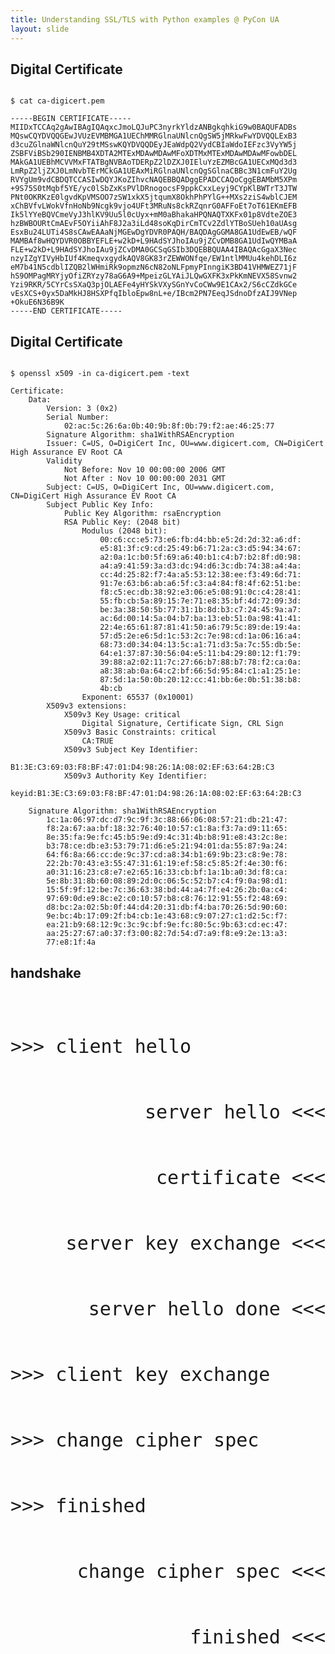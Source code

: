 ```yaml
---
title: Understanding SSL/TLS with Python examples @ PyCon UA
layout: slide
---
```


<section data-markdown data-background-image="{{ "/images/bg/pyconua-cover.jpeg" | prepend: site.baseurl }}"><script type="text/template">
  ## Understanding SSL / TLS
  ## with Python examples

  <br><br><br><br><br><br><br><br><br><br>

  ### April 28, 2018
</script></section>

<section data-markdown data-transition="none"><script type="text/template">
  ## Who am I ?

  <div class="row">
    <div class="column">
      {% include img.html src="logos/avatar.png" width="90%" %}
    </div>
    <div class="column">
      <br><br><br><br>
      <h3>Moisés Guimarães</h3>
      <ul>
        <li>Software engineer&nbsp;&nbsp;&nbsp;&nbsp;&nbsp;&nbsp;&nbsp;&nbsp;&nbsp;&nbsp;&nbsp;&nbsp;&nbsp;&nbsp;&nbsp;</li>
        <li>Infosec specialist</li>
      </ul>
    </div>
  </div>
</script></section>
<!--
<section data-markdown data-transition="none"><script type="text/template">
  ## Who am I ?

  <div class="row">
    <div class="column">
      {% include img.html src="logos/avatulhu.png" width="90%" %}
    </div>
    <div class="column">
      <br><br><br><br>
      <h3>Moisés Guimarães</h3>
      <ul>
        <li>Software engineer&nbsp;&nbsp;&nbsp;&nbsp;&nbsp;&nbsp;&nbsp;&nbsp;&nbsp;&nbsp;&nbsp;&nbsp;&nbsp;&nbsp;&nbsp;</li>
        <li>Infosec specialist</li>
        <li>And many other things <font color="#00CC00">(;,;)</font></li>
      </ul>
    </div>
  </div>
</script></section>
-->
<section data-markdown data-transition="none"><script type="text/template">
  ## Where am I from ?

  <div class="row">
    <div class="column">
      {% include img.html src="logos/jampa.png" width="90%" %}
    </div>
    <div class="column">
      <br><br><br><br>
      <h2>🇧🇷 Brasil</h2>
      <h3>João Pessoa - PB</h3>
    </div>
  </div>
</script></section>
<!--
<section data-markdown data-transition="none"><script type="text/template">
  ## Where am I from ?

  <div class="row">
    <div class="column">
      {% include img.html src="logos/jampa-centro.png" width="90%" %}
    </div>
    <div class="column">
      <br><br><br><br>
      <h2>🇧🇷 Brasil</h2>
      <h3>João Pessoa - PB</h3>
    </div>
  </div>
</script></section>

<section data-markdown data-transition="none"><script type="text/template">
  ## Where am I from ?

  <div class="row">
    <div class="column">
      {% include img.html src="logos/jampa-praia.png" width="90%" %}
    </div>
    <div class="column">
      <br><br><br><br>
      <h2>🇧🇷 Brasil</h2>
      <h3>João Pessoa - PB</h3>
    </div>
  </div>
</script></section>
-->
<section data-markdown data-background-image="{{ "/images/bg/segredo.jpg" | prepend: site.baseurl }}"><script type="text/template">
  #### why are secrets important?
</script></section>

<section data-markdown data-background-image="{{ "/images/bg/ancient.png" | prepend: site.baseurl }}"><script type="text/template">
  #### in the beginning
</script></section>

<section data-markdown data-background-image="{{ "/images/bg/citala.png" | prepend: site.baseurl }}"><script type="text/template">
  #### transposition
</script></section>

<section data-markdown data-background-image="{{ "/images/bg/caesar.jpg" | prepend: site.baseurl }}"><script type="text/template">
  #### substitution
</script></section>

<section data-markdown data-background-image="{{ "/images/bg/keyboard.jpg" | prepend: site.baseurl }}"><script type="text/template">
  #### nowadays
</script></section>

<section data-markdown><script type="text/template">
  <img class="plain" width=25% src={{ "/images/logos/whats.png" | prepend: site.baseurl }}>

  Messages you send to this chat and calls

  are now secured with end-to-end encryption.
</script></section>

<section data-markdown><script type="text/template">
  <img class="plain" width=25% src={{ "/images/icons/column.png" | prepend: site.baseurl }}>
  <img class="plain" width=25% src={{ "/images/icons/column.png" | prepend: site.baseurl }}>
  <img class="plain" width=25% src={{ "/images/icons/column.png" | prepend: site.baseurl }}>

  # Pillars of safe communication
</script></section>

<section data-markdown><script type="text/template">
  # Confidentiality

  <img class="plain" width=75% src={{ "/images/crypt/abc/confidencialidade.png" | prepend: site.baseurl }}>

  protects against unauthorized access
  
</script></section>

<section data-markdown><script type="text/template">
  # Integrity

  <img class="plain" width=95% src={{ "/images/crypt/abc/integridade.png" | prepend: site.baseurl }}>

  ensures that the message has not been changed
</script></section>

<section data-markdown><script type="text/template">
  # Authenticity

  <img class="plain" width=50% src={{ "/images/crypt/abc/autenticidade.png" | prepend: site.baseurl }}>

  verifies the sender's identity
</script></section>

<section data-markdown><script type="text/template">
  <img class="plain" width=45% src={{ "/images/icons/algorithm.png" | prepend: site.baseurl }}>

  # Cryptographic Algorithms
</script></section>

<section data-markdown><script type="text/template">
  # Symmetric Key
  
  <img class="plain" width=90% src="{{ "/images/crypt/symmetric/6.png" | prepend: site.baseurl }}">
</script></section>

<section data-markdown><script type="text/template">
  # Asymmetric Key
  
  <img class="plain" width=90% src="{{ "/images/crypt/asymmetric/encrypt6.png" | prepend: site.baseurl }}">
</script></section>

<section data-markdown><script type="text/template">
  # Asymmetric Key
  
  <img class="plain" width=90% src="{{ "/images/crypt/asymmetric/sign6.png" | prepend: site.baseurl }}">
</script></section>

<section data-markdown><script type="text/template">
  # Hash Functions
  
  <img class="plain" width=90% src="{{ "/images/crypt/hash/3.png" | prepend: site.baseurl }}">
</script></section>

<section data-markdown><script type="text/template">
  # Certificates

  <img class="plain" width=100% src={{ "/images/crypt/certificates/certchain.png" | prepend: site.baseurl }}>

</script></section>

<section>
<h2>Digital Certificate</h2>

<pre><code class="shell" data-trim data-noescape>
$ cat ca-digicert.pem

-----BEGIN CERTIFICATE-----
MIIDxTCCAq2gAwIBAgIQAqxcJmoLQJuPC3nyrkYldzANBgkqhkiG9w0BAQUFADBs
MQswCQYDVQQGEwJVUzEVMBMGA1UEChMMRGlnaUNlcnQgSW5jMRkwFwYDVQQLExB3
d3cuZGlnaWNlcnQuY29tMSswKQYDVQQDEyJEaWdpQ2VydCBIaWdoIEFzc3VyYW5j
ZSBFViBSb290IENBMB4XDTA2MTExMDAwMDAwMFoXDTMxMTExMDAwMDAwMFowbDEL
MAkGA1UEBhMCVVMxFTATBgNVBAoTDERpZ2lDZXJ0IEluYzEZMBcGA1UECxMQd3d3
LmRpZ2ljZXJ0LmNvbTErMCkGA1UEAxMiRGlnaUNlcnQgSGlnaCBBc3N1cmFuY2Ug
RVYgUm9vdCBDQTCCASIwDQYJKoZIhvcNAQEBBQADggEPADCCAQoCggEBAMbM5XPm
+9S75S0tMqbf5YE/yc0lSbZxKsPVlDRnogocsF9ppkCxxLeyj9CYpKlBWTrT3JTW
PNt0OKRKzE0lgvdKpVMSOO7zSW1xkX5jtqumX8OkhPhPYlG++MXs2ziS4wblCJEM
xChBVfvLWokVfnHoNb9Ncgk9vjo4UFt3MRuNs8ckRZqnrG0AFFoEt7oT61EKmEFB
Ik5lYYeBQVCmeVyJ3hlKV9Uu5l0cUyx+mM0aBhakaHPQNAQTXKFx01p8VdteZOE3
hzBWBOURtCmAEvF5OYiiAhF8J2a3iLd48soKqDirCmTCv2ZdlYTBoSUeh10aUAsg
EsxBu24LUTi4S8sCAwEAAaNjMGEwDgYDVR0PAQH/BAQDAgGGMA8GA1UdEwEB/wQF
MAMBAf8wHQYDVR0OBBYEFLE+w2kD+L9HAdSYJhoIAu9jZCvDMB8GA1UdIwQYMBaA
FLE+w2kD+L9HAdSYJhoIAu9jZCvDMA0GCSqGSIb3DQEBBQUAA4IBAQAcGgaX3Nec
nzyIZgYIVyHbIUf4KmeqvxgydkAQV8GK83rZEWWONfqe/EW1ntlMMUu4kehDLI6z
eM7b41N5cdblIZQB2lWHmiRk9opmzN6cN82oNLFpmyPInngiK3BD41VHMWEZ71jF
hS9OMPagMRYjyOfiZRYzy78aG6A9+MpeizGLYAiJLQwGXFK3xPkKmNEVX58Svnw2
Yzi9RKR/5CYrCsSXaQ3pjOLAEFe4yHYSkVXySGnYvCoCWw9E1CAx2/S6cCZdkGCe
vEsXCS+0yx5DaMkHJ8HSXPfqIbloEpw8nL+e/IBcm2PN7EeqJSdnoDfzAIJ9VNep
+OkuE6N36B9K
-----END CERTIFICATE-----
</code></pre>
</section>

<section>
<h2>Digital Certificate</h2>

<pre><code class="shell" data-trim data-noescape>
$ openssl x509 -in ca-digicert.pem -text

Certificate:
    Data:
        Version: 3 (0x2)
        Serial Number:
            02:ac:5c:26:6a:0b:40:9b:8f:0b:79:f2:ae:46:25:77
        Signature Algorithm: sha1WithRSAEncryption
        Issuer: C=US, O=DigiCert Inc, OU=www.digicert.com, CN=DigiCert High Assurance EV Root CA
        Validity
            Not Before: Nov 10 00:00:00 2006 GMT
            Not After : Nov 10 00:00:00 2031 GMT
        Subject: C=US, O=DigiCert Inc, OU=www.digicert.com, CN=DigiCert High Assurance EV Root CA
        Subject Public Key Info:
            Public Key Algorithm: rsaEncryption
            RSA Public Key: (2048 bit)
                Modulus (2048 bit):
                    00:c6:cc:e5:73:e6:fb:d4:bb:e5:2d:2d:32:a6:df:
                    e5:81:3f:c9:cd:25:49:b6:71:2a:c3:d5:94:34:67:
                    a2:0a:1c:b0:5f:69:a6:40:b1:c4:b7:b2:8f:d0:98:
                    a4:a9:41:59:3a:d3:dc:94:d6:3c:db:74:38:a4:4a:
                    cc:4d:25:82:f7:4a:a5:53:12:38:ee:f3:49:6d:71:
                    91:7e:63:b6:ab:a6:5f:c3:a4:84:f8:4f:62:51:be:
                    f8:c5:ec:db:38:92:e3:06:e5:08:91:0c:c4:28:41:
                    55:fb:cb:5a:89:15:7e:71:e8:35:bf:4d:72:09:3d:
                    be:3a:38:50:5b:77:31:1b:8d:b3:c7:24:45:9a:a7:
                    ac:6d:00:14:5a:04:b7:ba:13:eb:51:0a:98:41:41:
                    22:4e:65:61:87:81:41:50:a6:79:5c:89:de:19:4a:
                    57:d5:2e:e6:5d:1c:53:2c:7e:98:cd:1a:06:16:a4:
                    68:73:d0:34:04:13:5c:a1:71:d3:5a:7c:55:db:5e:
                    64:e1:37:87:30:56:04:e5:11:b4:29:80:12:f1:79:
                    39:88:a2:02:11:7c:27:66:b7:88:b7:78:f2:ca:0a:
                    a8:38:ab:0a:64:c2:bf:66:5d:95:84:c1:a1:25:1e:
                    87:5d:1a:50:0b:20:12:cc:41:bb:6e:0b:51:38:b8:
                    4b:cb
                Exponent: 65537 (0x10001)
        X509v3 extensions:
            X509v3 Key Usage: critical
                Digital Signature, Certificate Sign, CRL Sign
            X509v3 Basic Constraints: critical
                CA:TRUE
            X509v3 Subject Key Identifier:
                B1:3E:C3:69:03:F8:BF:47:01:D4:98:26:1A:08:02:EF:63:64:2B:C3
            X509v3 Authority Key Identifier:
                keyid:B1:3E:C3:69:03:F8:BF:47:01:D4:98:26:1A:08:02:EF:63:64:2B:C3

    Signature Algorithm: sha1WithRSAEncryption
        1c:1a:06:97:dc:d7:9c:9f:3c:88:66:06:08:57:21:db:21:47:
        f8:2a:67:aa:bf:18:32:76:40:10:57:c1:8a:f3:7a:d9:11:65:
        8e:35:fa:9e:fc:45:b5:9e:d9:4c:31:4b:b8:91:e8:43:2c:8e:
        b3:78:ce:db:e3:53:79:71:d6:e5:21:94:01:da:55:87:9a:24:
        64:f6:8a:66:cc:de:9c:37:cd:a8:34:b1:69:9b:23:c8:9e:78:
        22:2b:70:43:e3:55:47:31:61:19:ef:58:c5:85:2f:4e:30:f6:
        a0:31:16:23:c8:e7:e2:65:16:33:cb:bf:1a:1b:a0:3d:f8:ca:
        5e:8b:31:8b:60:08:89:2d:0c:06:5c:52:b7:c4:f9:0a:98:d1:
        15:5f:9f:12:be:7c:36:63:38:bd:44:a4:7f:e4:26:2b:0a:c4:
        97:69:0d:e9:8c:e2:c0:10:57:b8:c8:76:12:91:55:f2:48:69:
        d8:bc:2a:02:5b:0f:44:d4:20:31:db:f4:ba:70:26:5d:90:60:
        9e:bc:4b:17:09:2f:b4:cb:1e:43:68:c9:07:27:c1:d2:5c:f7:
        ea:21:b9:68:12:9c:3c:9c:bf:9e:fc:80:5c:9b:63:cd:ec:47:
        aa:25:27:67:a0:37:f3:00:82:7d:54:d7:a9:f8:e9:2e:13:a3:
        77:e8:1f:4a
</code></pre>
</section>


<section data-markdown><script type="text/template">
  # SSL / TLS timeline

  <table>
      <tr style="color:gray;">
        <td>-</td>
        <td>SSL 1.0</td>
        <td>Netscape</td>
      </tr>
      <tr style="color:red;">
        <td>1995</td>
        <td>SSL 2.0</td>
        <td>Netscape</td>
      </tr>

      <tr style="color:red;">
        <td>1997</td>
        <td>SSL 3.0</td>
        <td>Netscape</td>
      </tr>
      <tr style="color:orange;">
        <td>1999</td>
        <td>TLS 1.0</td>
        <td>RFC 2246</td>
      </tr>
      <tr style="color:green;">
        <td>2006</td>
        <td>TLS 1.1</td>
        <td>RFC 4346</td>
      </tr>
      <tr style="color:green;">
        <td>2008</td>
        <td>TLS 1.2</td>
        <td>RFC 5246</td>
      </tr>
      <tr style="color:blue;">
        <td>2018</td>
        <td>TLS 1.3</td>
        <td>draft</td>
      </tr>
  </table>
</script></section>

<section>
<h1>handshake</h1>

<pre><code class="text" data-trim data-noescape style="font-size: 30px;">
  <div style="text-align:left;">>>> client hello</div>
  <div style="text-align:right;">server hello <<<</div>
  <div style="text-align:right;">certificate <<<</div>
  <div style="text-align:right;">server key exchange <<<</div>
  <div style="text-align:right;">server hello done <<<</div>
  <div style="text-align:left;">>>> client key exchange</div>
  <div style="text-align:left;">>>> change cipher spec</div>
  <div style="text-align:left;">>>> finished</div>
  <div style="text-align:right;">change cipher spec <<<</div>
  <div style="text-align:right;">finished <<<</div>
</code></pre>

</section>

<section data-markdown><script type="text/template">

# demo

</script></section>

<section data-markdown><script type="text/template">

## Moisés Guimarães de Medeiros
### [{{ site.email }}](mailto:{{ site.email }})
### [{{ site.url }}]({{ site.url }})
slides at {{ site.baseurl | prepend: site.url }}

</script></section>
